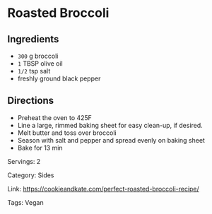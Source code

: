 # Roasted Broccoli

## Ingredients

- `300` g broccoli
- `1` TBSP olive oil
- `1/2` tsp salt
- freshly ground black pepper

## Directions

- Preheat the oven to 425F
- Line a large, rimmed baking sheet for easy clean-up, if desired.
- Melt butter and toss over broccoli
- Season with salt and pepper and spread evenly on baking sheet
- Bake for 13 min

Servings: 2

Category: Sides

Link: https://cookieandkate.com/perfect-roasted-broccoli-recipe/

Tags: Vegan

